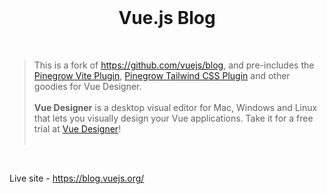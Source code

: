 <br>

<h1 align="center">Vue.js Blog</h1>
<br>

> This is a fork of https://github.com/vuejs/blog, and pre-includes the [Pinegrow Vite Plugin](https://www.npmjs.com/package/@pinegrow/vite-plugin), [Pinegrow Tailwind CSS Plugin](https://www.npmjs.com/package/@pinegrow/tailwindcss-plugin) and other goodies for Vue Designer.<br><br>**Vue Designer** is a desktop visual editor for Mac, Windows and Linux that lets you visually design your Vue applications. Take it for a free trial at [Vue Designer](https://vuedesigner.com)!<br><br>

<br>

Live site - https://blog.vuejs.org/
